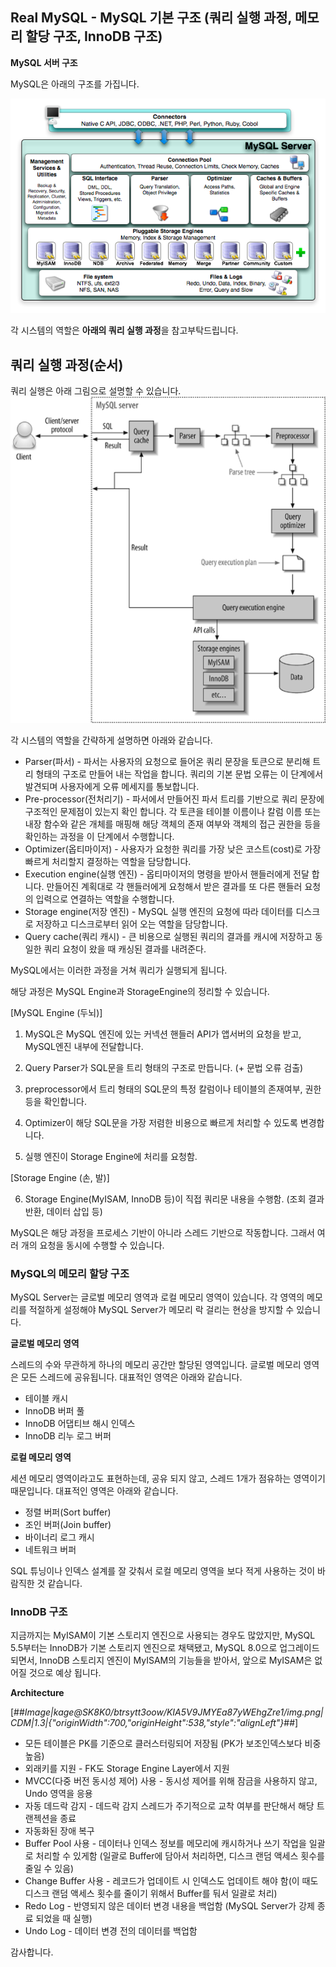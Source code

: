 ## Real MySQL - MySQL 기본 구조 (쿼리 실행 과정, 메모리 할당 구조, InnoDB 구조)

**MySQL 서버 구조**

MySQL은 아래의 구조를 가집니다.

![img.png](img.png)

각 시스템의 역할은 **아래의 쿼리 실행 과정**을 참고부탁드립니다.

## 쿼리 실행 과정(순서)

쿼리 실행은 아래 그림으로 설명할 수 있습니다.
![img_1.png](img_1.png)

각 시스템의 역할을 간략하게 설명하면 아래와 같습니다.
- Parser(파서) - 파서는 사용자의 요청으로 들어온 쿼리 문장을 토큰으로 분리해 트리 형태의 구조로 만들어 내는 작업을 합니다. 쿼리의 기본 문법 오류는 이 단계에서 발견되며 사용자에게 오류 메세지를 통보합니다.
- Pre-processor(전처리기) - 파서에서 만들어진 파서 트리를 기반으로 쿼리 문장에 구조적인 문제점이 있는지 확인 합니다. 각 토큰을 테이블 이름이나 칼럼 이름 또는 내장 함수와 같은 개체를 매핑해 해당 객체의 존재 여부와 객체의 접근 권한을 등을 확인하는 과정을 이 단계에서 수행합니다.
- Optimizer(옵티마이저) -  사용자가 요청한 쿼리를 가장 낮은 코스트(cost)로 가장 빠르게 처리할지 결정하는 역할을 담당합니다.
- Execution engine(실행 엔진) - 옵티마이저의 명령을 받아서 핸들러에게 전달 합니다. 만들어진 계획대로 각 핸들러에게 요청해서 받은 결과를 또 다른 핸들러 요청의 입력으로 연결하는 역할을 수행합니다.
- Storage engine(저장 엔진) - MySQL 실행 엔진의 요청에 따라 데이터를 디스크로 저장하고 디스크로부터 읽어 오는 역할을 담당합니다.
- Query cache(쿼리 캐시) - 큰 비용으로 실행된 쿼리의 결과를 캐시에 저장하고 동일한 쿼리 요청이 왔을 때 캐싱된 결과를 내려준다.

MySQL에서는 이러한 과정을 거쳐 쿼리가 실행되게 됩니다.

해당 과정은 MySQL Engine과 StorageEngine의 정리할 수 있습니다.

[MySQL Engine (두뇌)]

1. MySQL은 MySQL 엔진에 있는 커넥션 핸들러 API가 앱서버의 요청을 받고, MySQL엔진 내부에 전달합니다.

2. Query Parser가 SQL문을 트리 형태의 구조로 만듭니다. (+ 문법 오류 검출)

3. preprocessor에서 트리 형태의 SQL문의 특정 칼럼이나 테이블의 존재여부, 권한 등을 확인합니다.

4. Optimizer이 해당 SQL문을 가장 저렴한 비용으로 빠르게 처리할 수 있도록 변경합니다.

5. 실행 엔진이 Storage Engine에 처리를 요청함.

[Storage Engine (손, 발)]

6. Storage Engine(MyISAM, InnoDB 등)이 직접 쿼리문 내용을 수행함. (조회 결과 반환, 데이터 삽입 등)

MySQL은 해당 과정을 프로세스 기반이 아니라 스레드 기반으로 작동합니다. 그래서 여러 개의 요청을 동시에 수행할 수 있습니다.

### **MySQL의 메모리 할당 구조**

MySQL Server는 글로벌 메모리 영역과 로컬 메모리 영역이 있습니다. 각 영역의 메모리를 적절하게 설정해야 MySQL Server가 메모리 락 걸리는 현상을 방지할 수 있습니다.

**글로벌 메모리 영역**

스레드의 수와 무관하게 하나의 메모리 공간만 할당된 영역입니다. 글로벌 메모리 영역은 모든 스레드에 공유됩니다. 대표적인 영역은 아래와 같습니다.

-   테이블 캐시
-   InnoDB 버퍼 풀
-   InnoDB 어댑티브 해시 인덱스
-   InnoDB 리누 로그 버퍼

**로컬 메모리 영역**

세션 메모리 영역이라고도 표현하는데, 공유 되지 않고, 스레드 1개가 점유하는 영역이기 때문입니다. 대표적인 영역은 아래와 같습니다.

-   정렬 버퍼(Sort buffer)
-   조인 버퍼(Join buffer)
-   바이너리 로그 캐시
-   네트워크 버퍼

SQL 튜닝이나 인덱스 설계를 잘 갖춰서 로컬 메모리 영역을 보다 적게 사용하는 것이 바람직한 것 같습니다.

### **InnoDB 구조**

지금까지는 MyISAM이 기본 스토리지 엔진으로 사용되는 경우도 많았지만, MySQL 5.5부터는 InnoDB가 기본 스토리지 엔진으로 채택됐고, MySQL 8.0으로 업그레이드 되면서, InnoDB 스토리지 엔진이 MyISAM의 기능들을 받아서, 앞으로 MyISAM은 없어질 것으로 예상 됩니다.

**Architecture**

[##_Image|kage@SK8K0/btrsytt3oow/KIA5V9JMYEa87yWEhgZre1/img.png|CDM|1.3|{"originWidth":700,"originHeight":538,"style":"alignLeft"}_##]

-   모든 테이블은 PK를 기준으로 클러스터링되어 저장됨 (PK가 보조인덱스보다 비중 높음)
-   외래키를 지원 - FK도 Storage Engine Layer에서 지원
-   MVCC(다중 버전 동시성 제어) 사용 - 동시성 제어를 위해 잠금을 사용하지 않고, Undo 영역을 응용
-   자동 데드락 감지 - 데드락 감지 스레드가 주기적으로 교착 여부를 판단해서 해당 트랜젝션을 종료
-   자동화된 장애 복구
-   Buffer Pool 사용 - 데이터나 인덱스 정보를 메모리에 캐시하거나 쓰기 작업을 일괄로 처리할 수 있게함 (일괄로 Buffer에 담아서 처리하면, 디스크 랜덤 액세스 횟수를 줄일 수 있음)
-   Change Buffer 사용 - 레코드가 업데이트 시 인덱스도 업데이트 해야 함(이 때도 디스크 랜덤 액세스 횟수를 줄이기 위해서 Buffer를 둬서 일괄로 처리)
-   Redo Log - 반영되지 않은 데이터 변경 내용을 백업함 (MySQL Server가 강제 종료 되었을 때 실행)
-   Undo Log - 데이터 변경 전의 데이터를 백업함

감사합니다.
